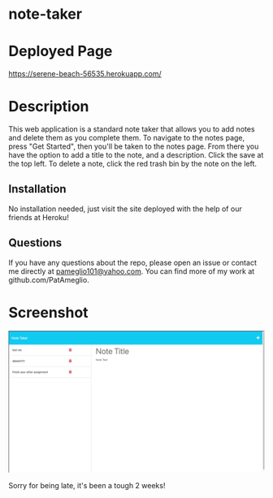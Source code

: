 # note-taker

# Deployed Page

https://serene-beach-56535.herokuapp.com/

# Description

This web application is a standard note taker that allows you to add notes and delete them as you complete them. 
To navigate to the notes page, press "Get Started", then you'll be taken to the notes page. 
From there you have the option to add a title to the note, and a description.
Click the save at the top left.
To delete a note, click the red trash bin by the note on the left. 

## Installation

No installation needed, just visit the site deployed with the help of our friends at Heroku!

## Questions

If you have any questions about the repo, please open an issue or contact me directly at pameglio101@yahoo.com. You can find more of my work at github.com/PatAmeglio.

# Screenshot

![Alt text](public/assets/image/Screenshot%202023-04-02%20at%2010.38.15%20PM.png)

Sorry for being late, it's been a tough 2 weeks! 